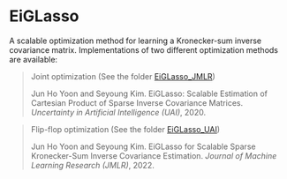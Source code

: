 # EiGLasso
A scalable optimization method for learning a Kronecker-sum inverse covariance matrix. Implementations of two different optimization methods are available:

 
> Joint optimization (See the folder [EiGLasso_JMLR](EiGLasso_JMLR/))
> 
> Jun Ho Yoon and Seyoung Kim. EiGLasso: Scalable Estimation of Cartesian Product of Sparse Inverse Covariance Matrices. *Uncertainty in Artificial Intelligence (UAI)*, 2020.  


> Flip-flop optimization (See the folder [EiGLasso_UAI](EiGLasso_UAI/))
> 
> Jun Ho Yoon and Seyoung Kim. EiGLasso for Scalable Sparse Kronecker-Sum Inverse Covariance Estimation. *Journal of Machine Learning Research (JMLR)*, 2022.
